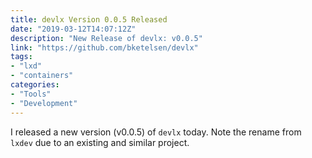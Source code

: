 ```yaml
---
title: devlx Version 0.0.5 Released
date: "2019-03-12T14:07:12Z"
description: "New Release of devlx: v0.0.5"
link: "https://github.com/bketelsen/devlx"
tags:
- "lxd"
- "containers"
categories:
- "Tools"
- "Development"
---
```


I released a new version (v0.0.5) of `devlx` today.  Note the rename from `lxdev` due to an existing and similar project.